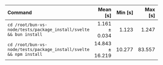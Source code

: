 | Command | Mean [s] | Min [s] | Max [s] | Relative |
|:---|---:|---:|---:|---:|
| `cd /root/bun-vs-node/tests/package_install/svelte && bun install` | 1.161 ± 0.034 | 1.123 | 1.247 | 1.00 |
| `cd /root/bun-vs-node/tests/package_install/svelte && npm install` | 14.843 ± 16.219 | 10.277 | 83.557 | 12.78 ± 13.97 |
